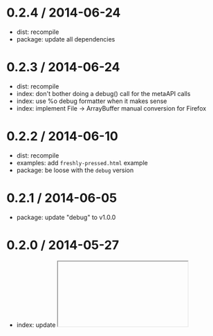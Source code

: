 
0.2.4 / 2014-06-24
==================

  * dist: recompile
  * package: update all dependencies

0.2.3 / 2014-06-24
==================

  * dist: recompile
  * index: don't bother doing a debug() call for the metaAPI calls
  * index: use %o debug formatter when it makes sense
  * index: implement File -> ArrayBuffer manual conversion for Firefox

0.2.2 / 2014-06-10
==================

  * dist: recompile
  * examples: add `freshly-pressed.html` example
  * package: be loose with the `debug` version

0.2.1 / 2014-06-05
==================

  * package: update "debug" to v1.0.0

0.2.0 / 2014-05-27
==================

  * index: update <iframe> "src" URL
  * examples: fix <script> tag src location

0.1.1 / 2014-05-12
==================

  * examples: add `upload.html` example
  * index: rename `res` variable to `body`
  * index: bind to iframe "load" event before setting `.src`

0.1.0 / 2014-04-22
==================

  * initial release
